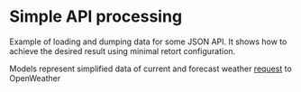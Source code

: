 # Simple API processing

Example of loading and dumping data for some JSON API.
It shows how to achieve the desired result using minimal retort configuration.

Models represent simplified data
of current and forecast weather [request](https://openweathermap.org/api/one-call-3#parameter) to OpenWeather
